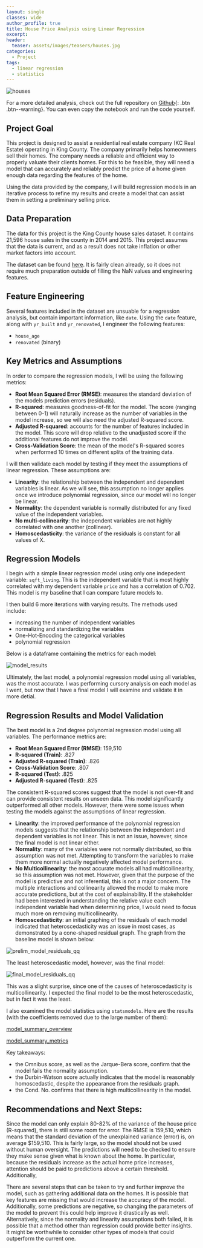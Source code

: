 ```yaml
---
layout: single
classes: wide
author_profile: true
title: House Price Analysis using Linear Regression
excerpt: 
header:
  teaser: assets/images/teasers/houses.jpg
categories:
  - Project
tags:
  - linear regression
  - statistics
---
```

![houses]({{site.url}}/assets/images/teasers/houses.jpg)

For a more detailed analysis, check out the full repository on [Github](https://luke-lite.github.io/projects/House-Price-Analysis-using-Linear-Regression/){: .btn .btn--warning}. You can even copy the notebook and run the code yourself.


## Project Goal
This project is designed to assist a residential real estate company (KC Real Estate) operating in King County. The company primarily helps homeowners sell their homes. The company needs a reliable and efficient way to properly valuate their clients homes. For this to be feasible, they will need a model that can accurately and reliably predict the price of a home given enough data regarding the features of the home.

Using the data provided by the company, I will build regression models in an iterative process to refine my results and create a model that can assist them in setting a preliminary selling price.

<!-- ## Table of Contents
- [Data Preparation](#Data-Preparation)
- [Feature Engineering](#Feature-Engineering)
- [Key Metrics and Assumptions](#Key-Metrics-and-Assumptions)
- [Regression Models](#Regression-Models)
- [Regression Results and Model Validation](#Regression-Results-and-Model-Validation)
- [Recommendations and Next Steps](#Recommendations-and-Next-Steps)
- [Repository Structure](#Repository-Structure) -->

## Data Preparation

The data for this project is the King County house sales dataset. It contains 21,596 house sales in the county in 2014 and 2015. This project assumes that the data is current, and as a result does not take inflation or other market factors into account.

The dataset can be found [here](https://github.com/luke-lite/Residential-Real-Estate-Analysis/blob/main/data). It is fairly clean already, so it does not require much preparation outside of filling the NaN values and engineering features. 

## Feature Engineering

Several features included in the dataset are unsuable for a regression analysis, but contain important information, like `date`. Using the `date` feature, along with `yr_built` and `yr_renovated`, I engineer the following features:
- `house_age`
- `renovated` (binary)

## Key Metrics and Assumptions

In order to compare the regression models, I will be using the following metrics:

- **Root Mean Squared Error (RMSE)**: measures the standard deviation of the models prediction errors (residuals).
- **R-squared**: measures goodness-of-fit for the model. The score (ranging between 0-1) will naturally increase as the number of variables in the model increase, so we will also need the adjusted R-squared score.
- **Adjusted R-squared**: accounts for the number of features included in the model. This score will drop relative to the unadjusted score if the additional features do not improve the model.
- **Cross-Validation Score**: the mean of the model's R-squared scores when performed 10 times on different splits of the training data.

I will then validate each model by testing if they meet the assumptions of linear regression. These assumptions are:

- **Linearity**: the relationship between the independent and dependent variables is linear. As we will see, this assumption no longer applies once we introduce polynomial regression, since our model will no longer be linear.
- **Normality**: the dependent variable is normally distributed for any fixed value of the independent variables.
- **No multi-collinearity**: the independent variables are not highly correlated with one another (collinear).
- **Homoscedasticity**: the variance of the residuals is constant for all values of X.

## Regression Models
I begin with a simple linear regression model using only one indepedent variable: `sqft_living`. This is the independent variable that is most highly correlated with 
my dependent variable `price` and has a correlation of 0.702. This model is my baseline that I can compare future models to.

I then build 6 more iterations with varying results. The methods used include:

- increasing the number of independent variables
- normalizing and standardizing the variables
- One-Hot-Encoding the categorical variables
- polynomial regression

Below is a dataframe containing the metrics for each model:

![model_results]({{site.url}}/assets/images/project_posts/Residential-Real-Estate-Analysis-graphs/model_results.png)

Ultimately, the last model, a polynomial regression model using all variables, was the most accurate. I was performing cursory analysis on each model as I went, but now that I have a final model I will examine and validate it in more detial.

## Regression Results and Model Validation

The best model is a 2nd degree polynomial regression model using all variables. The performance metrics are:

- **Root Mean Squared Error (RMSE)**: 159,510
- **R-squared (Train)**: .827
- **Adjusted R-squared (Train)**: .826
- **Cross-Validation Score**: .807
- **R-squared (Test)**: .825
- **Adjusted R-squared (Test)**: .825

The consistent R-squared scores suggest that the model is not over-fit and can provide consistent results on unseen data. This model significantly outperformed all other models. However, there were some issues when testing the models against the assumptions of linear regression.

- **Linearity**: the improved performance of the polynomial regression models suggests that the relationship between the independent and dependent variables is not linear. This is not an issue, however, since the final model is not linear either.
- **Normality**: many of the variables were not normally distributed, so this assumption was not met. Attempting to transform the variables to make them more normal actually negatively affected model performance. 
- **No Multicollinearity**: the most accurate models all had multicollinearity, so this assumption was not met. However, given that the purpose of the model is predictive and not inferential, this is not a major concern. The multiple interactions and collinearity allowed the model to make more accurate predictions, but at the cost of explainability. If the stakeholder had been interested in understanding the relative value each independent variable had when determining price, I would need to focus much more on removing multicollinearity.
- **Homoscedasticity**: an initial graphing of the residuals of each model indicated that heteroscedasticity was an issue in most cases, as demonstrated by a cone-shaped residual graph. The graph from the baseline model is shown below:

![prelim_model_residuals_qq]({{site.url}}/assets/images/project_posts/Residential-Real-Estate-Analysis-graphs/prelim_model_residuals_qq.jpg)

The least heteroscedastic model, however, was the final model:

![final_model_residuals_qq]({{site.url}}/assets/images/project_posts/Residential-Real-Estate-Analysis-graphs/final_model_residuals_qq.jpg)

This was a slight surprise, since one of the causes of heteroscedasticity is multicollinearity. I expected the final model to be the most heteroscedastic, but in fact it was the least.

I also examined the model statistics using `statsmodels`. Here are the results (with the coefficients removed due to the large number of them):

[model_summary_overview]({site.url}}/assets/images/project_posts/Residential-Real-Estate-Analysis-graphs/model_summary_overview.jpg)

[model_summary_metrics]({site.url}}/assets/images/project_posts/Residential-Real-Estate-Analysis-graphs/model_summary_metrics.jpg)

Key takeaways:
- the Omnibus score, as well as the Jarque-Bera score, confirm that the model fails the normality assumption.
- the Durbin-Watson score actually indicates that the model is reasonably homoscedastic, despite the appearance from the residuals graph.
- the Cond. No. confirms that there is high multicollinearity in the model.

## Recommendations and Next Steps:

Since the model can only explain 80-82% of the variance of the house price (R-squared), there is still some room for error. The RMSE is 159,510, which means that the standard deviation of the unexplained variance (error) is, on average $159,510. This is fairly large, so the model should not be used without human oversight. The predictions will need to be checked to ensure they make sense given what is known about the home. In particular, because the residuals increase as the actual home price increases, attention should be paid to predictions above a certain threshold. Additionally, 

There are several steps that can be taken to try and further improve the model, such as gathering additional data on the homes. It is possible that key features are missing that would increase the accuracy of the model. Additionally, some predictions are negative, so changing the parameters of the model to prevent this could help improve it drastically as well. Alternatively, since the normality and linearity assumptions both failed, it is possible that a method other than regression could provide better insights. It might be worthwhile to consider other types of models that could outperform the current one.
